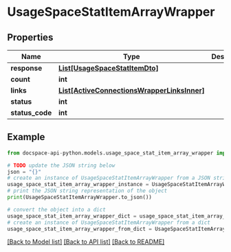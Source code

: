 # UsageSpaceStatItemArrayWrapper

## Properties

Name | Type | Description | Notes
------------ | ------------- | ------------- | -------------
**response** | [**List[UsageSpaceStatItemDto]**](UsageSpaceStatItemDto.md) |  | [optional] 
**count** | **int** |  | [optional] 
**links** | [**List[ActiveConnectionsWrapperLinksInner]**](ActiveConnectionsWrapperLinksInner.md) |  | [optional] 
**status** | **int** |  | [optional] 
**status_code** | **int** |  | [optional] 

## Example

```python
from docspace-api-python.models.usage_space_stat_item_array_wrapper import UsageSpaceStatItemArrayWrapper

# TODO update the JSON string below
json = "{}"
# create an instance of UsageSpaceStatItemArrayWrapper from a JSON string
usage_space_stat_item_array_wrapper_instance = UsageSpaceStatItemArrayWrapper.from_json(json)
# print the JSON string representation of the object
print(UsageSpaceStatItemArrayWrapper.to_json())

# convert the object into a dict
usage_space_stat_item_array_wrapper_dict = usage_space_stat_item_array_wrapper_instance.to_dict()
# create an instance of UsageSpaceStatItemArrayWrapper from a dict
usage_space_stat_item_array_wrapper_from_dict = UsageSpaceStatItemArrayWrapper.from_dict(usage_space_stat_item_array_wrapper_dict)
```
[[Back to Model list]](../README.md#documentation-for-models) [[Back to API list]](../README.md#documentation-for-api-endpoints) [[Back to README]](../README.md)


